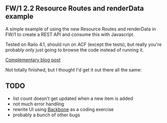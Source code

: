 ## FW/1 2.2 Resource Routes and renderData example

A simple example of using the new Resource Routes and renderData in FW/1 to create a REST API and consume this with Javascript.

Tested on Railo 4.1, should run on ACF (except the tests), but really you're probably only just going to browse the code instead of running it.

[Complementary blog post](http://junkheap.net/blog/2013/11/15/building-rest-apis-with-fw-slash-1-2-dot-2/)

Not totally finished, but I thought I'd get it out there all the same:

## TODO

 * list count doesn't get updated when a new item is added
 * not much error handling
 * rewrite UI using [Backbone](http://backbonejs.org/) as a coding exercise
 * probably a bunch of other bugs